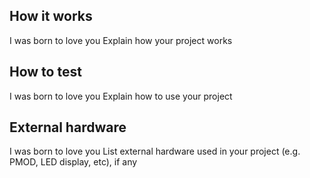 <!---

This file is used to generate your project datasheet. Please fill in the information below and delete any unused
sections.

You can also include images in this folder and reference them in the markdown. Each image must be less than
512 kb in size, and the combined size of all images must be less than 1 MB.
-->

## How it works
I was born to love you
Explain how your project works

## How to test
I was born to love you
Explain how to use your project

## External hardware
I was born to love you
List external hardware used in your project (e.g. PMOD, LED display, etc), if any
